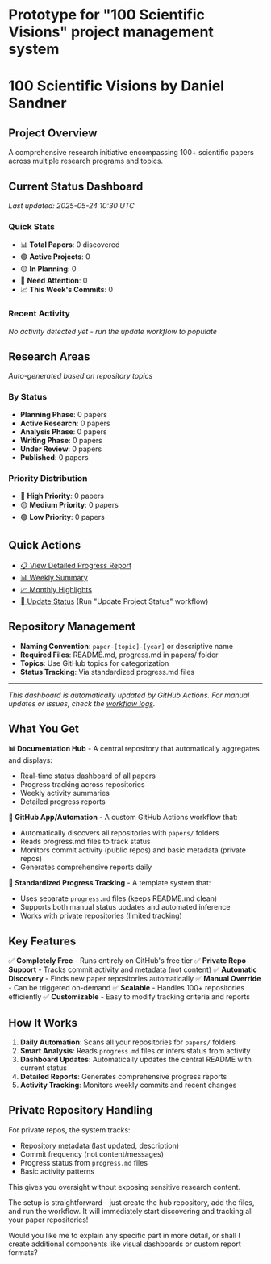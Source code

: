 # Prototype for "100 Scientific Visions" project management system

# 100 Scientific Visions by Daniel Sandner

## Project Overview
A comprehensive research initiative encompassing 100+ scientific papers across multiple research programs and topics.

## Current Status Dashboard
*Last updated: 2025-05-24 10:30 UTC*

### Quick Stats
- 📊 **Total Papers**: 0 discovered
- 🟢 **Active Projects**: 0
- 🟡 **In Planning**: 0
- 🔴 **Need Attention**: 0
- 📈 **This Week's Commits**: 0

### Recent Activity
*No activity detected yet - run the update workflow to populate*

## Research Areas
*Auto-generated based on repository topics*

### By Status
- **Planning Phase**: 0 papers
- **Active Research**: 0 papers
- **Analysis Phase**: 0 papers
- **Writing Phase**: 0 papers
- **Under Review**: 0 papers
- **Published**: 0 papers

### Priority Distribution
- 🔴 **High Priority**: 0 papers
- 🟡 **Medium Priority**: 0 papers
- 🟢 **Low Priority**: 0 papers

## Quick Actions
- [📋 View Detailed Progress Report](./reports/detailed-progress.md)
- [📊 Weekly Summary](./reports/weekly-summary.md)
- [📈 Monthly Highlights](./reports/monthly-highlights.md)
- [🔄 Update Status](../../actions) (Run "Update Project Status" workflow)

## Repository Management
- **Naming Convention**: `paper-[topic]-[year]` or descriptive name
- **Required Files**: README.md, progress.md in papers/ folder
- **Topics**: Use GitHub topics for categorization
- **Status Tracking**: Via standardized progress.md files

---

*This dashboard is automatically updated by GitHub Actions. For manual updates or issues, check the [workflow logs](../../actions).*


## What You Get

**📊 Documentation Hub** - A central repository that automatically aggregates and displays:
- Real-time status dashboard of all papers
- Progress tracking across repositories
- Weekly activity summaries
- Detailed progress reports

**🤖 GitHub App/Automation** - A custom GitHub Actions workflow that:
- Automatically discovers all repositories with `papers/` folders
- Reads progress.md files to track status
- Monitors commit activity (public repos) and basic metadata (private repos)
- Generates comprehensive reports daily

**📝 Standardized Progress Tracking** - A template system that:
- Uses separate `progress.md` files (keeps README.md clean)
- Supports both manual status updates and automated inference
- Works with private repositories (limited tracking)

## Key Features

✅ **Completely Free** - Runs entirely on GitHub's free tier
✅ **Private Repo Support** - Tracks commit activity and metadata (not content)
✅ **Automatic Discovery** - Finds new paper repositories automatically
✅ **Manual Override** - Can be triggered on-demand
✅ **Scalable** - Handles 100+ repositories efficiently
✅ **Customizable** - Easy to modify tracking criteria and reports

## How It Works

1. **Daily Automation**: Scans all your repositories for `papers/` folders
2. **Smart Analysis**: Reads `progress.md` files or infers status from activity
3. **Dashboard Updates**: Automatically updates the central README with current status
4. **Detailed Reports**: Generates comprehensive progress reports
5. **Activity Tracking**: Monitors weekly commits and recent changes

## Private Repository Handling

For private repos, the system tracks:
- Repository metadata (last updated, description)
- Commit frequency (not content/messages)  
- Progress status from `progress.md` files
- Basic activity patterns

This gives you oversight without exposing sensitive research content.

The setup is straightforward - just create the hub repository, add the files, and run the workflow. It will immediately start discovering and tracking all your paper repositories!

Would you like me to explain any specific part in more detail, or shall I create additional components like visual dashboards or custom report formats?